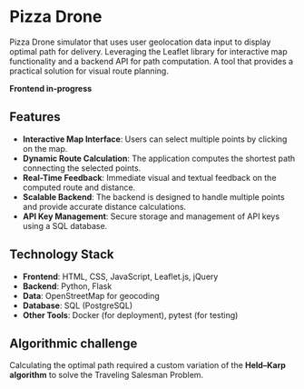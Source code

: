 # Pizza Drone

Pizza Drone simulator that uses user geolocation data input to display optimal path for delivery. Leveraging the Leaflet library for interactive map functionality and a backend API for path computation. A tool that provides a practical solution for visual route planning.

**Frontend in-progress**

## Features

- **Interactive Map Interface**: Users can select multiple points by clicking on the map.
- **Dynamic Route Calculation**: The application computes the shortest path connecting the selected points.
- **Real-Time Feedback**: Immediate visual and textual feedback on the computed route and distance.
- **Scalable Backend**: The backend is designed to handle multiple points and provide accurate distance calculations.
- **API Key Management**: Secure storage and management of API keys using a SQL database.

## Technology Stack

- **Frontend**: HTML, CSS, JavaScript, Leaflet.js, jQuery
- **Backend**: Python, Flask
- **Data**: OpenStreetMap for geocoding
- **Database**: SQL (PostgreSQL)
- **Other Tools**: Docker (for deployment), pytest (for testing)

## Algorithmic challenge

Calculating the optimal path required a custom variation of the **Held–Karp algorithm** to solve the Traveling Salesman Problem.
